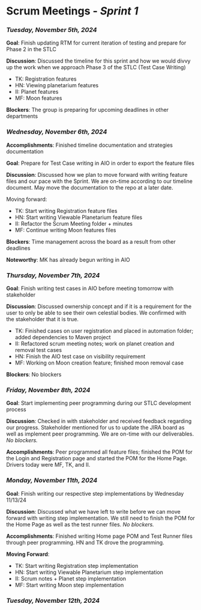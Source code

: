 # Scrum Meetings - *Sprint 1*

### *Tuesday, November 5th, 2024*
**Goal**: Finish updating RTM for current iteration of testing and prepare for Phase 2 in the STLC

**Discussion**: Discussed the timeline for this sprint and how we would divvy up the work when we approach Phase 3 of the STLC (Test Case Writing)
- TK: Registration features
- HN: Viewing planetarium features
- II: Planet features
- MF: Moon features

**Blockers**: The group is preparing for upcoming deadlines in other departments

### *Wednesday, November 6th, 2024*
**Accomplishments**: Finished timeline documentation and strategies documentation

**Goal**: Prepare for Test Case writing in AIO in order to export the feature files

**Discussion**: Discussed how we plan to move forward with writing feature files and our pace with the Sprint. We are on-time according to our timeline document. 
May move the documentation to the repo at a later date. 

Moving forward:
- TK:  Start writing Registration feature files
- HN: Start writing Viewable Planetarium feature files
- II: Refactor the Scrum Meeting folder + minutes
- MF: Continue writing Moon features files

**Blockers**: Time management across the board as a result from other deadlines

**Noteworthy**: MK has already begun writing in AIO

### *Thursday, November 7th, 2024*
**Goal**: Finish writing test cases in AIO before meeting tomorrow with stakeholder

**Discussion**: Discussed ownership concept and if it is a requirement for the user to only be able
to see their own celestial bodies. We confirmed with the stakeholder that it is true.

- TK: Finished cases on user registration and placed in automation folder; added dependencies to Maven project
- II: Refactored scrum meeting notes; work on planet creation and removal test cases
- HN: Finish the AIO test case on visibility requirement
- MF: Working on Moon creation feature; finished moon removal case

**Blockers**: No blockers

### *Friday, November 8th, 2024*
**Goal**: Start implementing peer programming during our STLC development process

**Discussion**: Checked in with stakeholder and received feedback regarding our progress. Stakeholder mentioned for us to
update the JIRA board as well as implement peer programming. We are on-time with our deliverables. *No blockers.*

**Accomplishments**: Peer programmed all feature files; finished the POM for the Login and Registration page and started the 
POM for the Home Page. Drivers today were MF, TK, and II.

### *Monday, November 11th, 2024*
**Goal**: Finish writing our respective step implementations by Wednesday 11/13/24

**Discussion**: Discussed what we have left to write before we can move forward with writing step implementation.
We still need to finish the POM for the Home Page as well as the test runner files. *No blockers.*

**Accomplishments**: Finished writing Home page POM and Test Runner files through peer programming. HN and TK drove the
programming.

**Moving Forward**:
- TK: Start writing Registration step implementation
- HN: Start writing Viewable Planetarium step implementation
- II: Scrum notes + Planet step implementation
- MF: Start writing Moon step implementation

### *Tuesday, November 12th, 2024*
